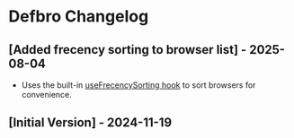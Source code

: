 # Defbro Changelog

## [Added frecency sorting to browser list] - 2025-08-04

- Uses the built-in [useFrecencySorting hook](https://developers.raycast.com/utilities/react-hooks/usefrecencysorting) to sort browsers for convenience.

## [Initial Version] - 2024-11-19
